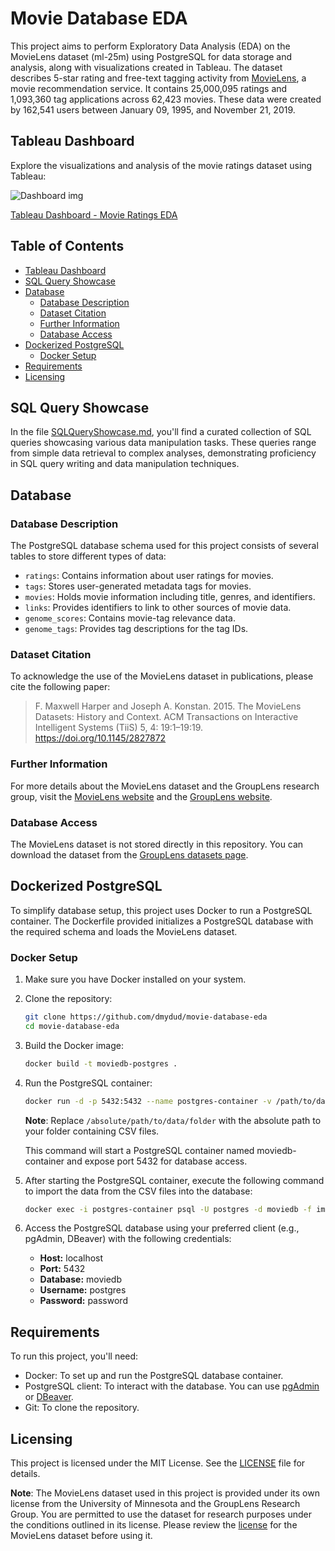 # Movie Database EDA

This project aims to perform Exploratory Data Analysis (EDA) on the MovieLens dataset (ml-25m) using PostgreSQL for data storage and analysis, along with visualizations created in Tableau. The dataset describes 5-star rating and free-text tagging activity from [MovieLens](http://movielens.org), a movie recommendation service. It contains 25,000,095 ratings and 1,093,360 tag applications across 62,423 movies. These data were created by 162,541 users between January 09, 1995, and November 21, 2019.

## Tableau Dashboard

Explore the visualizations and analysis of the movie ratings dataset using Tableau:

![Dashboard img](https://github.com/dmydud/movie-database-eda/blob/main/MovieLens-25M%20EDA.png)

[Tableau Dashboard - Movie Ratings EDA](https://public.tableau.com/views/MovieLens-25MEDA/EDA?:language=en-GB&:sid=&:redirect=auth&:display_count=n&:origin=viz_share_link)

## Table of Contents
- [Tableau Dashboard](#tableau-dashboard)
- [SQL Query Showcase](#sql-query-showcase)
- [Database](#database)
  - [Database Description](#database-description)
  - [Dataset Citation](#dataset-citation)
  - [Further Information](#further-information)
  - [Database Access](#database-access)
- [Dockerized PostgreSQL](#dockerized-postgresql)
  - [Docker Setup](#docker-setup)
- [Requirements](#requirements)
- [Licensing](#licensing)

## SQL Query Showcase

In the file [SQLQueryShowcase.md](SQLQueryShowcase.md), you'll find a curated collection of SQL queries showcasing various data manipulation tasks. These queries range from simple data retrieval to complex analyses, demonstrating proficiency in SQL query writing and data manipulation techniques.

## Database

### Database Description

The PostgreSQL database schema used for this project consists of several tables to store different types of data:

- `ratings`: Contains information about user ratings for movies.
- `tags`: Stores user-generated metadata tags for movies.
- `movies`: Holds movie information including title, genres, and identifiers.
- `links`: Provides identifiers to link to other sources of movie data.
- `genome_scores`: Contains movie-tag relevance data.
- `genome_tags`: Provides tag descriptions for the tag IDs.

### Dataset Citation

To acknowledge the use of the MovieLens dataset in publications, please cite the following paper:

> F. Maxwell Harper and Joseph A. Konstan. 2015. The MovieLens Datasets: History and Context. ACM Transactions on Interactive Intelligent Systems (TiiS) 5, 4: 19:1–19:19. <https://doi.org/10.1145/2827872>

### Further Information

For more details about the MovieLens dataset and the GroupLens research group, visit the [MovieLens website](http://movielens.org) and the [GroupLens website](https://grouplens.org/).

### Database Access

The MovieLens dataset is not stored directly in this repository. You can download the dataset from the [GroupLens datasets page](https://grouplens.org/datasets/movielens/25m/).

## Dockerized PostgreSQL

To simplify database setup, this project uses Docker to run a PostgreSQL container. The Dockerfile provided initializes a PostgreSQL database with the required schema and loads the MovieLens dataset.

### Docker Setup

1. Make sure you have Docker installed on your system.
2. Clone the repository:
    ```bash
    git clone https://github.com/dmydud/movie-database-eda
    cd movie-database-eda
    ```
3. Build the Docker image:
    ```bash 
    docker build -t moviedb-postgres .
    ```
4. Run the PostgreSQL container:
    ```bash 
    docker run -d -p 5432:5432 --name postgres-container -v /path/to/data/folder:/data moviedb-postgres
    ```

    **Note**: Replace `/absolute/path/to/data/folder` with the absolute path to your folder containing CSV files.

    This command will start a PostgreSQL container named moviedb-container and expose port 5432 for database access.

5. After starting the PostgreSQL container, execute the following command to import the data from the CSV files into the database:
    ```bash 
    docker exec -i postgres-container psql -U postgres -d moviedb -f import-data.sql
    ```

6. Access the PostgreSQL database using your preferred client (e.g., pgAdmin, DBeaver) with the following credentials:
    - **Host:** localhost
    - **Port:** 5432
    - **Database:** moviedb
    - **Username:** postgres
    - **Password:** password

## Requirements

To run this project, you'll need:

- Docker: To set up and run the PostgreSQL database container.
- PostgreSQL client: To interact with the database. You can use [pgAdmin](https://www.pgadmin.org) or [DBeaver](https://dbeaver.io).
- Git: To clone the repository.

## Licensing

This project is licensed under the MIT License. See the [LICENSE](LICENSE) file for details.

**Note**: The MovieLens dataset used in this project is provided under its own license from the University of Minnesota and the GroupLens Research Group. You are permitted to use the dataset for research purposes under the conditions outlined in its license. Please review the [license](LICENSE_MovieLens) for the MovieLens dataset before using it.